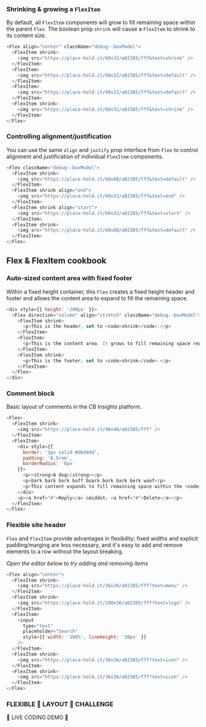 
### Shrinking & growing a `FlexItem`
By default, all `FlexItem` components will grow to fill remaining space within the parent
`Flex`. The boolean prop `shrink` will cause a `FlexItem` to shrink to its content size.

```js
<Flex align="center" className="debug--boxModel">
  <FlexItem shrink>
    <img src="https://place-hold.it/60x32/a02385/fff&text=shrink" />
  </FlexItem>
  <FlexItem>
    <img src="https://place-hold.it/60x32/a02385/fff&text=default" />
  </FlexItem>
  <FlexItem>
    <img src="https://place-hold.it/60x32/a02385/fff&text=default" />
  </FlexItem>
  <FlexItem shrink>
    <img src="https://place-hold.it/60x32/a02385/fff&text=shrink" />
  </FlexItem>
</Flex>
```

### Controlling alignment/justification
You can use the same `align` and `justify` prop interface from `Flex` to control alignment and justification of individual `FlexItem` components.

```js
<Flex className="debug--boxModel">
  <FlexItem shrink>
    <img src="https://place-hold.it/60x80/a02385/fff&text=default" />
  </FlexItem>
  <FlexItem shrink align="end">
    <img src="https://place-hold.it/60x32/a02385/fff&text=end" />
  </FlexItem>
  <FlexItem shrink align="start">
    <img src="https://place-hold.it/60x32/a02385/fff&text=start" />
  </FlexItem>
  <FlexItem shrink>
    <img src="https://place-hold.it/60x80/a02385/fff&text=default" />
  </FlexItem>
</Flex>
```

## Flex & FlexItem cookbook

### Auto-sized content area with fixed footer
Within a fixed height container, this `Flex` creates a fixed height header and footer and allows the content area to expand to fill the remaining space.

```js
<div style={{ height: '200px' }}>
  <Flex direction="column" align="stretch" className="debug--boxModel">
    <FlexItem shrink>
      <p>This is the header, set to <code>shrink</code>.</p>
    </FlexItem>
    <FlexItem>
      <p>This is the content area. It grows to fill remaining space regardless of how much content this <code>FlexItem</code> contains.</p>
    </FlexItem>
    <FlexItem shrink>
      <p>This is the footer, set to <code>shrink</code>.</p>
    </FlexItem>
  </Flex>
</div>
```

### Comment block
Basic layout of comments in the CB Insights platform.

```js
<Flex>
  <FlexItem shrink>
    <img src="https://place-hold.it/48x48/a02385/fff" />
  </FlexItem>
  <FlexItem>
    <div style={{ 
      border: '1px solid #d6d4d4', 
      padding: '0.5rem', 
      borderRadius: '6px' 
    }}>
      <p><strong>A dog</strong></p>
      <p>bark bark bork buff boark bork bark berk woof</p>
      <p>This content expands to fill remaining space within the <code>Flex</code></p>
    </div>
    <p><a href="#">Reply</a> &middot; <a href="#">Delete</a></p>
  </FlexItem>
</Flex>
```

### Flexible site header
`Flex` and `FlexItem` provide advantages in flexibility; fixed widths and explicit padding/marging are less necessary, and it's easy to add and remove elements to a row without the layout breaking.

_Open the editor below to try adding and removing items_

```js
<Flex align="center">
  <FlexItem shrink>
    <img src="https://place-hold.it/36x36/a02385/fff?text=menu" />
  </FlexItem>
  <FlexItem shrink>
    <img src="https://place-hold.it/200x36/a02385/fff?text=logo" />
  </FlexItem>
  <FlexItem>
    <input
      type="text"
      placeholder="Search"
      style={{ width: '100%', lineHeight: '30px' }}
    />
  </FlexItem>
  <FlexItem shrink>
    <img src="https://place-hold.it/36x36/a02385/fff?text=icon" />
  </FlexItem>
  <FlexItem shrink>
    <img src="https://place-hold.it/36x36/a02385/fff?text=icon" />
  </FlexItem>
</Flex>
```

### FLEXIBLE 👏 LAYOUT 👏 CHALLENGE
🚨 LIVE CODING DEMO 🚨

```js
```
